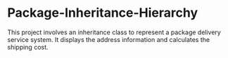 # Package-Inheritance-Hierarchy
This project involves an inheritance class to represent a package delivery service system. It displays the address information and calculates the shipping cost.
